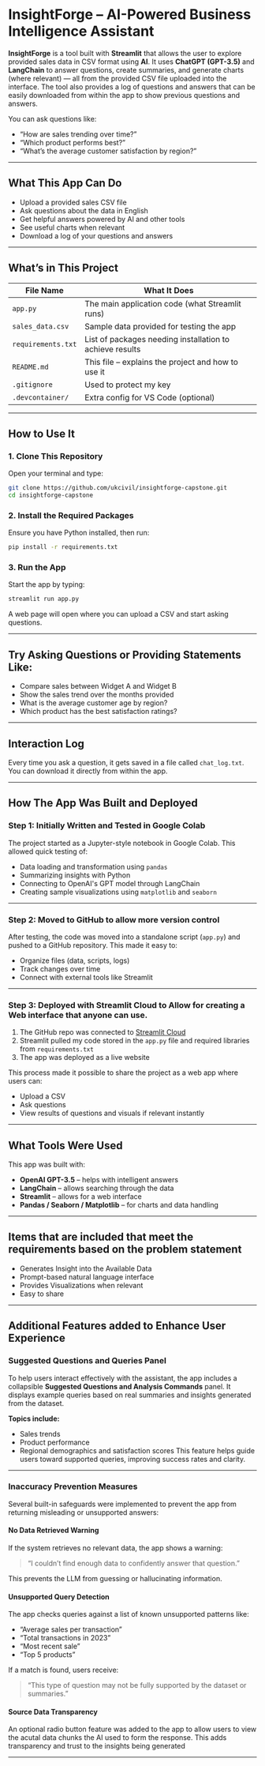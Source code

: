 #  InsightForge – AI-Powered Business Intelligence Assistant

**InsightForge** is a tool built with **Streamlit** that allows the user to explore provided sales data in CSV format using **AI**. It uses **ChatGPT (GPT-3.5)** and **LangChain** to answer questions, create summaries, and generate charts (where relevant) — all from the provided CSV file uploaded into the interface.  The tool also provides a log of questions and answers that can be easily downloaded from within the app to show previous questions and answers.

You can ask questions like:
- “How are sales trending over time?”
- “Which product performs best?”
- “What’s the average customer satisfaction by region?”

---

##  What This App Can Do

- Upload a provided sales CSV file
- Ask questions about the data in English
- Get helpful answers powered by AI and other tools
- See useful charts when relevant
- Download a log of your questions and answers

---

##  What’s in This Project

| File Name          | What It Does                                      |
|--------------------|---------------------------------------------------|
| `app.py`           | The main application code (what Streamlit runs)   |
| `sales_data.csv`   | Sample data provided for testing the app          |
| `requirements.txt` | List of packages needing installation to achieve results            |
| `README.md`        | This file – explains the project and how to use it|
| `.gitignore`       | Used to protect my key                            |
| `.devcontainer/`   | Extra config for VS Code (optional)               |

---

##  How to Use It

### 1. Clone This Repository

Open your terminal and type:

```bash
git clone https://github.com/ukcivil/insightforge-capstone.git
cd insightforge-capstone
```

### 2. Install the Required Packages

Ensure you have Python installed, then run:

```bash
pip install -r requirements.txt
```

### 3. Run the App

Start the app by typing:

```bash
streamlit run app.py
```

A web page will open where you can upload a CSV and start asking questions.

---

##  Try Asking Questions or Providing Statements Like:

- Compare sales between Widget A and Widget B
- Show the sales trend over the months provided
- What is the average customer age by region?
- Which product has the best satisfaction ratings?

---

##  Interaction Log

Every time you ask a question, it gets saved in a file called `chat_log.txt`. You can download it directly from within the app.

---

## How The App Was Built and Deployed

### Step 1: Initially Written and Tested in Google Colab

The project started as a Jupyter-style notebook in Google Colab. This allowed quick testing of:
- Data loading and transformation using `pandas`
- Summarizing insights with Python
- Connecting to OpenAI's GPT model through LangChain
- Creating sample visualizations using `matplotlib` and `seaborn`

---

### Step 2: Moved to GitHub to allow more version control 

After testing, the code was moved into a standalone script (`app.py`) and pushed to a GitHub repository. This made it easy to:
- Organize files (data, scripts, logs)
- Track changes over time
- Connect with external tools like Streamlit

---

### Step 3: Deployed with Streamlit Cloud to Allow for creating a Web interface that anyone can use.

1. The GitHub repo was connected to [Streamlit Cloud](https://streamlit.io/cloud)
2. Streamlit pulled my code stored in the `app.py` file and required libraries from `requirements.txt`
3. The app was deployed as a live website

This process made it possible to share the project as a web app where users can:
- Upload a CSV
- Ask questions
- View results of questions and visuals if relevant instantly

---


##  What Tools Were Used

This app was built with:
- **OpenAI GPT-3.5** – helps with intelligent answers
- **LangChain** – allows searching through the data
- **Streamlit** – allows for a web interface
- **Pandas / Seaborn / Matplotlib** – for charts and data handling

---

##  Items that are included that meet the requirements based on the problem statement
- Generates Insight into the Available Data
- Prompt-based natural language interface
- Provides Visualizations when relevant
- Easy to share
---
## Additional Features added to Enhance User Experience

### Suggested Questions and Queries Panel
To help users interact effectively with the assistant, the app includes a collapsible **Suggested Questions and Analysis Commands** panel. It displays example queries based on real summaries and insights generated from the dataset.

**Topics include:**
- Sales trends
- Product performance
- Regional demographics and satisfaction scores
This feature helps guide users toward supported queries, improving success rates and clarity.
---
### Inaccuracy Prevention Measures
Several built-in safeguards were implemented to prevent the app from returning misleading or unsupported answers:

#### No Data Retrieved Warning
If the system retrieves no relevant data, the app shows a warning:
> “I couldn’t find enough data to confidently answer that question.”

This prevents the LLM from guessing or hallucinating information.

#### Unsupported Query Detection
The app checks queries against a list of known unsupported patterns like:
- “Average sales per transaction”
- “Total transactions in 2023”
- “Most recent sale”
- “Top 5 products”

If a match is found, users receive:
> “This type of question may not be fully supported by the dataset or summaries.”

#### Source Data Transparency
An optional radio button feature was added to the app to allow users to view the acutal data chunks the AI used to form the response.  This adds transparency and trust to the insights being generated

---
